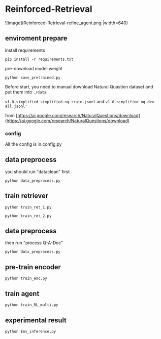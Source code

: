 # Reinforced-Retrieval
![image](Reinforced-Retrieval-refine_agent.png |width=640)

## enviroment prepare
install requirements

```pip install -r requirements.txt```

pre-download model weight

```python save_pretrained.py```

Before start, you need to manual download Natural Quastion dataset and put them into ```./data```

```v1.0-simplified_simplified-nq-train.jsonl``` and ```v1.0-simplified_nq-dev-all.jsonl'```

from [https://ai.google.com/research/NaturalQuestions/download](https://ai.google.com/research/NaturalQuestions/download)
### config
All the config is in config.py

## data preprocess
you should run "dataclean" first

```python data_preprocess.py```

## train retriever
```python train_ret_1.py```

```python train_ret_2.py```

## data preprocess
then run "process Q-A-Doc"

```python data_preprocess.py```

## pre-train encoder
```python train_enc.py```

## train agent
```python train_RL_multi.py```

## experimental result
```python Env_inference.py```
